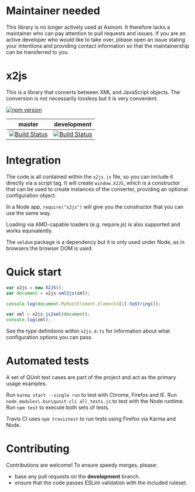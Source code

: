 # Maintainer needed

This library is no longer actively used at Axinom. It therefore lacks a maintainer who can pay attention to pull requests and issues. If you are an active developer who would like to take over, please open an issue stating your intentions and providing contact information so that the maintainership can be transferred to you.

 # x2js

This is a library that converts between XML and JavaScript objects.
The conversion is not necessarily lossless but it is very convenient.

[![npm version](https://badge.fury.io/js/x2js.svg)](https://badge.fury.io/js/x2js)

master | development
------ | -----------
[![Build Status](https://travis-ci.org/x2js/x2js.svg?branch=master)](https://travis-ci.org/x2js/x2js) | [![Build Status](https://travis-ci.org/x2js/x2js.svg?branch=development)](https://travis-ci.org/x2js/x2js)

# Integration

The code is all contained within the `x2js.js` file, so you can include it directly
via a script tag. It will create `window.X2JS`, which is a constructor that can be
used to create instances of the converter, providing an optional configuration object.

In a Node app, `require("x2js")` will give you the constructor that you can use the same way.

Loading via AMD-capable loaders (e.g. require.js) is also supported and works equivalently.

The `xmldom` package is a dependency but it is only used under Node, as in browsers the browser DOM is used.

# Quick start

```js
var x2js = new X2JS();
var document = x2js.xml2js(xml);

console.log(document.MyRootElement.ElementX[1].toString());

var xml = x2js.js2xml(document);
console.log(xml);
```

See the type definitions within `x2js.d.ts` for information about what configuration options you can pass.

# Automated tests

A set of QUnit test cases are part of the project and act as the primary usage examples.

Run `karma start --single run` to test with Chrome, Firefox and IE.
Run `node_modules\.bin\qunit-cli all_tests.js` to test with the Node runtime.
Run `npm test` to execute both sets of tests.

Travis CI uses `npm travistest` to run tests using Firefox via Karma and Node.

# Contributing

Contributions are welcome! To ensure speedy merges, please:

* base any pull requests on the **development** branch.
* ensure that the code passes ESLint validation with the included ruleset.
